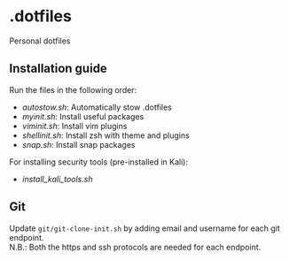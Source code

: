 # .dotfiles
Personal dotfiles


## Installation guide

Run the files in the following order:

- *autostow.sh*: Automatically stow .dotfiles
- *myinit.sh*: Install useful packages
- *viminit.sh*: Install vim plugins
- *shellinit.sh*: Install zsh with theme and plugins
- *snap.sh*: Install snap packages

For installing security tools (pre-installed in Kali):
- *install_kali_tools.sh*


## Git
Update `git/git-clone-init.sh` by adding email and username for each git
endpoint.  
N.B.: Both the https and ssh protocols are needed for each endpoint.
